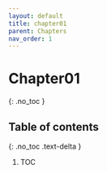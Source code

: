 ```yaml
---
layout: default
title: chapter01
parent: Chapters
nav_order: 1
---
```


# Chapter01

{: .no_toc }

## Table of contents

{: .no_toc .text-delta }

1. TOC
